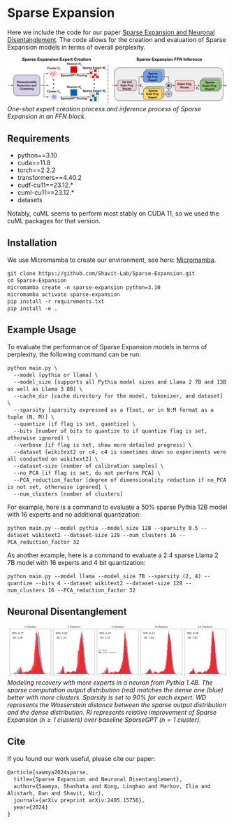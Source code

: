 # Sparse Expansion
Here we include the code for our paper [Sparse Expansion and Neuronal Disentanglement](https://arxiv.org/abs/2405.15756). The code allows for the creation and evaluation of Sparse Expansion models in terms of overall perplexity.

![Sparse Expansion process](assets/Sparse_Expansion.png)
*One-shot expert creation process and inference process of Sparse Expansion in an FFN block.*

## Requirements
* python==3.10
* cuda==11.8
* torch==2.2.2
* transformers==4.40.2
* cudf-cu11==23.12.*
* cuml-cu11==23.12.*
* datasets

Notably, cuML seems to perform most stably on CUDA 11, so we used the cuML packages for that version.

## Installation
We use Micromamba to create our environment, see here: [Micromamba](https://mamba.readthedocs.io/en/latest/installation/micromamba-installation.html).
```
git clone https://github.com/Shavit-Lab/Sparse-Expansion.git
cd Sparse-Expansion
micromamba create -n sparse-expansion python=3.10
micromamba activate sparse-expansion
pip install -r requirements.txt
pip install -e .
```





## Example Usage
To evaluate the performance of Sparse Expansion models in terms of perplexity, the following command can be run:
```
python main.py \
  --model [pythia or llama] \
  --model_size [supports all Pythia model sizes and Llama 2 7B and 13B as well as Llama 3 8B] \
  --cache_dir [cache directory for the model, tokenizer, and dataset] \
  --sparsity [sparsity expressed as a float, or in N:M format as a tuple (N, M)] \
  --quantize [if flag is set, quantize] \
  --bits [number of bits to quantize to if quantize flag is set, otherwise ignored] \
  --verbose [if flag is set, show more detailed progress] \
  --dataset [wikitext2 or c4, c4 is sometimes down so experiments were all conducted on wikitext2] \
  --dataset-size [number of calibration samples] \
  --no_PCA [if flag is set, do not perform PCA] \
  --PCA_reduction_factor [degree of dimensionality reduction if no_PCA is not set, otherwise ignored] \
  --num_clusters [number of clusters]
```
For example, here is a command to evaluate a 50% sparse Pythia 12B model with 16 experts and no additional quantization: 
```
python main.py --model pythia --model_size 12B --sparsity 0.5 --dataset wikitext2 --dataset-size 128 --num_clusters 16 --PCA_reduction_factor 32
```
As another example, here is a command to evaluate a 2:4 sparse Llama 2 7B model with 16 experts and 4 bit quantization: 
```
python main.py --model llama --model_size 7B --sparsity (2, 4) --quantize --bits 4 --dataset wikitext2 --dataset-size 128 --num_clusters 16 --PCA_reduction_factor 32
```
## Neuronal Disentanglement
![Saving neurons through SE in Pythia 1.4B](assets/dense_h_to_4h_cluster_sparse_distribution_neuron_2402_layer_1.png)
*Modeling recovery with more experts in a neuron from Pythia 1.4B. The sparse computation output distribution (red) matches the dense one (blue) better with more clusters. Sparsity is set to 90\% for each expert. WD represents the Wasserstein distance between the sparse output distribution and the dense distribution. RI represents relative improvement of Sparse Expansion ($n \geq 1$ clusters) over baseline SparseGPT ($n = 1$ cluster).*

## Cite
If you found our work useful, please cite our paper:
```
@article{sawmya2024sparse,
  title={Sparse Expansion and Neuronal Disentanglement},
  author={Sawmya, Shashata and Kong, Linghao and Markov, Ilia and Alistarh, Dan and Shavit, Nir},
  journal={arXiv preprint arXiv:2405.15756},
  year={2024}
}
```

